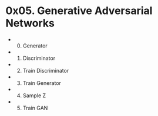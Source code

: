 # 0x05. Generative Adversarial Networks

- 0. Generator

- 1. Discriminator

- 2. Train Discriminator

- 3. Train Generator

- 4. Sample Z

- 5. Train GAN
